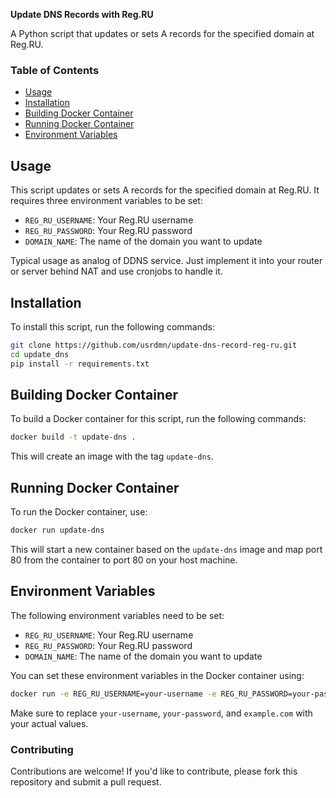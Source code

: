 **Update DNS Records with Reg.RU**

A Python script that updates or sets A records for the specified domain at Reg.RU.

### Table of Contents

* [Usage](#usage)
* [Installation](#installation)
* [Building Docker Container](#building-docker-container)
* [Running Docker Container](#running-docker-container)
* [Environment Variables](#environment-variables)

## Usage

This script updates or sets A records for the specified domain at Reg.RU. It requires three environment variables to be set:

* `REG_RU_USERNAME`: Your Reg.RU username
* `REG_RU_PASSWORD`: Your Reg.RU password
* `DOMAIN_NAME`: The name of the domain you want to update

Typical usage as analog of DDNS service. Just implement it into your router or server behind NAT and use cronjobs to handle it.

## Installation

To install this script, run the following commands:
```bash
git clone https://github.com/usrdmn/update-dns-record-reg-ru.git
cd update_dns
pip install -r requirements.txt
```

## Building Docker Container

To build a Docker container for this script, run the following commands:
```bash
docker build -t update-dns .
```
This will create an image with the tag `update-dns`.

## Running Docker Container

To run the Docker container, use:
```bash
docker run update-dns
```
This will start a new container based on the `update-dns` image and map port 80 from the container to port 80 on your host machine.

## Environment Variables

The following environment variables need to be set:

* `REG_RU_USERNAME`: Your Reg.RU username
* `REG_RU_PASSWORD`: Your Reg.RU password
* `DOMAIN_NAME`: The name of the domain you want to update

You can set these environment variables in the Docker container using:
```bash
docker run -e REG_RU_USERNAME=your-username -e REG_RU_PASSWORD=your-password -e DOMAIN_NAME=example.com update-dns
```
Make sure to replace `your-username`, `your-password`, and `example.com` with your actual values.

### Contributing

Contributions are welcome! If you'd like to contribute, please fork this repository and submit a pull request.